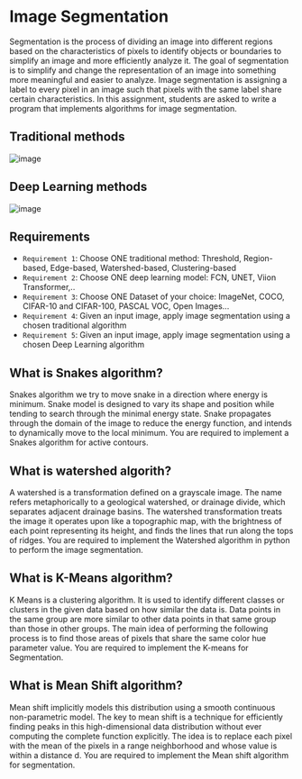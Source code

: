 # Image Segmentation

Segmentation is the process of dividing an image into different regions based on the characteristics of pixels to identify objects or boundaries to simplify an image and more efficiently analyze it. The goal of segmentation is to simplify and change the representation of an image into something more meaningful and easier to analyze. Image segmentation is assigning a label to every pixel in an image such that pixels with the same label share certain characteristics. In this assignment, students are asked to write a program that implements algorithms for image segmentation.

## Traditional methods

![image](https://github.com/hughiephan/DPL/assets/16631121/19b1b3ae-8b09-4d10-904a-07f3235f3b14)

## Deep Learning methods

![image](https://github.com/hughiephan/DPL/assets/16631121/f850fd14-8818-4aa1-bbc8-82f6e54e5238)

## Requirements
- `Requirement 1`: Choose ONE traditional method: Threshold, Region-based, Edge-based, Watershed-based, Clustering-based
- `Requirement 2`: Choose ONE deep learning model: FCN, UNET, Viion Transformer,..
- `Requirement 3`: Choose ONE Dataset of your choice: ImageNet, COCO, CIFAR-10 and CIFAR-100, PASCAL VOC, Open Images...
- `Requirement 4`: Given an input image, apply image segmentation using a chosen traditional algorithm
- `Requirement 5`: Given an input image, apply image segmentation using a chosen Deep Learning algorithm

## What is Snakes algorithm?
Snakes algorithm we try to move snake in a direction where energy is minimum. Snake model is designed to vary its shape and position while tending to search through the minimal energy state.  Snake propagates through the domain of the image to reduce the energy function, and intends to dynamically move to the local minimum. You are required to implement a Snakes algorithm for active contours.

## What is watershed algorith?
A watershed is a transformation defined on a grayscale image. The name refers metaphorically to a geological watershed, or drainage divide, which separates adjacent drainage basins.  The watershed transformation treats the image it operates upon like a topographic map, with the brightness of each point representing its height, and finds the lines that run along the tops of ridges. You are required to implement the Watershed algorithm in python to perform the image segmentation.

## What is K-Means algorithm?
K Means is a clustering algorithm. It is used to identify different classes or clusters in the given data based on how similar the data is. Data points in the same group are more similar to other data points in that same group than those in other groups. The main idea of performing the following process is to find those areas of pixels that share the same color hue parameter value. You are required to implement the K-means for Segmentation.

## What is Mean Shift algorithm?
Mean shift implicitly models this distribution using a smooth continuous non-parametric model. The key to mean shift is a technique for efficiently finding peaks in this high-dimensional data distribution without ever computing the complete function explicitly. The idea is to replace each pixel with the mean of the pixels in a range neighborhood and whose value is within a distance d. You are required to implement the Mean shift algorithm for segmentation.
